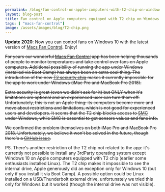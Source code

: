 ```yaml
---
permalink: /blog/fan-control-on-apple-computers-with-t2-chip-on-windows-boot-camp
layout: blog-post
title: Fan control on Apple computers equipped with T2 chip on Windows (via Boot Camp)
tags: [ "macs-fan-control"]
image: /assets/images/blog/T2-chip.png
---
```


**Update 2020**: Now you can control fans on Windows 10 with the latest version of [Macs Fan Control](/macs-fan-control). Enjoy!

~~For years our wonderful [Macs Fan Control](/macs-fan-control) app has been helping thousands of people to monitor temperatures and take control over fans on Apple computers. Additional possibility of running the app under Windows (installed via Boot Camp) has always been an extra cool thing. The introduction of the new [T2 security chip](https://support.apple.com/en-us/HT208862) makes it currently impossible for the app to work under Windows (iMac Pro and MacBook Pro 2018).~~

<!--more-->

~~Extra security is great (even we didn't ask for it) but ONLY when it's limitations are optional and an experienced user can turn them off. Unfortunately, this is not an Apple thing: its computers become more and move about restrictions and limitations, which is not good for experienced users and developers. It seems that the T2 chip blocks access to [SMC](https://en.wikipedia.org/wiki/System_Management_Controller) under Windows, while SMC is essential to get sensors values and fans info.~~

~~We confirmed the problem themselves on both iMac Pro and MacBook Pro 2018. Unfortunately, we believe it won't be solved in the future, though there's a [GitHub issue](https://github.com/crystalidea/macs-fan-control/issues/80).~~

PS. There's another restriction of the T2 chip not related to the app: it's currently not possible to install any 3rdParty operating system except Windows 10 on Apple computers equipped with T2 chip (earlier some enthusiasts installed Linux). The T2 chip makes it impossible to see the internal drive, Apple generously did an exception only for Windows 10 (but only if you install it via Boot Camp). A possible option could be Linux installed on a USB/Thunderbolt external drive, unfortunately we tried this only for Windows but it worked (though the internal drive was not visible).
